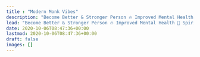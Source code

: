 ```yaml
---
title : "Modern Monk Vibes"
description: "Become Better & Stronger Person 🔥 Improved Mental Health 🧠 Spirituality | Mindfulness."
lead: "Become Better & Stronger Person 🔥 Improved Mental Health 🧠 Spirituality | Mindfulness."
date: 2020-10-06T08:47:36+00:00
lastmod: 2020-10-06T08:47:36+00:00
draft: false
images: []
---
```

 